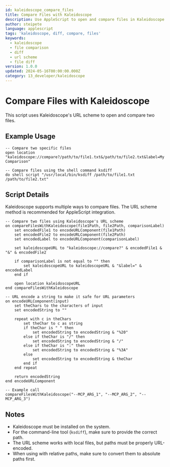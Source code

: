 ```yaml
---
id: kaleidoscope_compare_files
title: Compare Files with Kaleidoscope
description: Use AppleScript to open and compare files in Kaleidoscope
author: steipete
language: applescript
tags: 'kaleidoscope, diff, compare, files'
keywords:
  - kaleidoscope
  - file comparison
  - diff
  - url scheme
  - file diff
version: 1.0.0
updated: 2024-05-16T00:00:00.000Z
category: 13_developer/kaleidoscope
---
```


# Compare Files with Kaleidoscope

This script uses Kaleidoscope's URL scheme to open and compare two files.

## Example Usage

```applescript
-- Compare two specific files
open location "kaleidoscope://compare?/path/to/file1.txt&/path/to/file2.txt&label=My Comparison"

-- Compare files using the shell command ksdiff
do shell script "/usr/local/bin/ksdiff /path/to/file1.txt /path/to/file2.txt"
```

## Script Details

Kaleidoscope supports multiple ways to compare files. The URL scheme method is recommended for AppleScript integration.

```applescript
-- Compare two files using Kaleidoscope's URL scheme
on compareFilesWithKaleidoscope(file1Path, file2Path, comparisonLabel)
    set encodedFile1 to encodeURLComponent(file1Path)
    set encodedFile2 to encodeURLComponent(file2Path)
    set encodedLabel to encodeURLComponent(comparisonLabel)
    
    set kaleidoscopeURL to "kaleidoscope://compare?" & encodedFile1 & "&" & encodedFile2
    
    if comparisonLabel is not equal to "" then
        set kaleidoscopeURL to kaleidoscopeURL & "&label=" & encodedLabel
    end if
    
    open location kaleidoscopeURL
end compareFilesWithKaleidoscope

-- URL encode a string to make it safe for URL parameters
on encodeURLComponent(input)
    set theChars to the characters of input
    set encodedString to ""
    
    repeat with c in theChars
        set theChar to c as string
        if theChar is " " then
            set encodedString to encodedString & "%20"
        else if theChar is "/" then
            set encodedString to encodedString & "/"
        else if theChar is ":" then
            set encodedString to encodedString & "%3A"
        else
            set encodedString to encodedString & theChar
        end if
    end repeat
    
    return encodedString
end encodeURLComponent

-- Example call
compareFilesWithKaleidoscope("--MCP_ARG_1", "--MCP_ARG_2", "--MCP_ARG_3")
```

## Notes

- Kaleidoscope must be installed on the system.
- For the command-line tool (`ksdiff`), make sure to provide the correct path.
- The URL scheme works with local files, but paths must be properly URL-encoded.
- When using with relative paths, make sure to convert them to absolute paths first.
